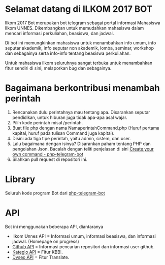 # Selamat datang di ILKOM 2017 BOT

Ilkom 2017 Bot merupakan bot telegram sebagai portal informasi Mahasiswa Ilkom UNNES. Dikembangkan untuk memudahkan mahasiswa dalam mencari informasi perkuliahan, beasiswa, dan jadwal.

Di bot ini memungkinkan mahasiswa untuk menambahkan info umum, info seputar akademik, info seputar non akademik, lomba, seminar, workshop dan sebagainya serta info-info tentang beasiswa perkuliahan.

Untuk mahasiswa ilkom seluruhnya sangat terbuka untuk menambahkan fitur sendiri di sini, melaporkan bug dan sebagainya.

# Bagaimana berkontribusi menambah perintah

1. Rencanakan dulu perintahnya mau tentang apa. Disarankan seputar pendidikan, untuk hiburan juga tidak apa-apa asal wajar.
2. Pilih kode perintah misal /perintah.
3. Buat file php dengan nama NamaperintahCommand.php (Huruf pertama kapital, huruf pada tulisan Command juga kapital).
4. Disini ada tiga tipe perintah, yaitu admin, sistem, dan user.
5. Lalu bagaimana dengan isinya? Disarankan paham tentang PHP dan pengolahan Json. Bacalah dengan teliti penjelasan di sini [Create your own command - php-telegram-bot](https://github.com/php-telegram-bot/core/wiki/Create-your-own-commands)
6. Silahkan pull request di repositori ini.

# Library

Seluruh kode program Bot dari [php-telegram-bot](https://github.com/php-telegram-bot)

# API

Bot ini menggunakan beberapa API, diantaranya
- Ilkom Unnes API = Informasi umum, informasi beasiswa, dan informasi jadwal. (Homepage on progress)
- [Github API](https://api.github.com) = Informasi pencarian repositori dan informasi user github.
- [Kateglo API](http://kateglo.com) = Fitur KBBI.
- [Dyseo API](https://dyseo.herokuapp.com) = Fitur Translate.
